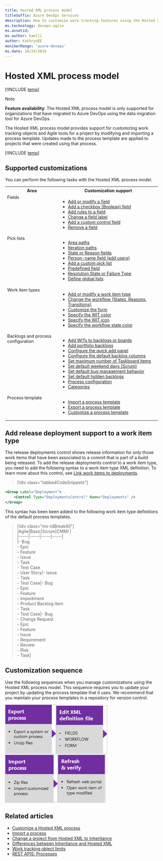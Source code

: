 ```yaml
---
title: Hosted XML process model 
titleSuffix: Azure DevOps Services
description: How to customize work tracking features using the Hosted XML process model 
ms.technology: devops-agile
ms.assetid: 
ms.author: kaelli
author: KathrynEE
monikerRange: 'azure-devops'
ms.date: 10/24/2019
---
```



# Hosted XML process model  

[!INCLUDE [temp](../../../boards/includes/version-vsts-only.md)]

<a id="hosted-xml-process-model">  </a>


> [!NOTE]   
> **Feature availability**: The Hosted XML process model is only supported for organizations that have migrated to Azure DevOps using the data migration tool for Azure DevOps.

The Hosted XML process model provides support for customizing work tracking objects and Agile tools for a project by modifying and importing a process template. Updates made to the process template are applied to projects that were created using that process.

[!INCLUDE [temp](../../../boards/includes/note-configure-customize.md)]

## Supported customizations

You can perform the following tasks with the Hosted XML process model. 


<table width="80%">
<tbody valign="top">
<tr>
<th width="35%">Area</th>
<th width="65%">Customization support</th>
</tr>
<tr>
<td>Fields  </td>
<td>
<ul>
<li><a href="../../../reference/add-modify-field.md" data-raw-source="[Add or modify a field](../../../reference/add-modify-field.md)">Add or modify a field</a></li>
<li><a href="../../../reference/add-modify-field.md#boolean-field" data-raw-source="[Add a checkbox (Boolean) field](../../../reference/add-modify-field.md#boolean-field)">Add a checkbox (Boolean) field</a></li>
<li><a href="../../../reference/add-modify-field.md#add-rules" data-raw-source="[Add rules to a field](../../../reference/add-modify-field.md#add-rules)">Add rules to a field</a></li>
<li><a href="../../../reference/add-modify-field.md#change-label" data-raw-source="[Change a field label](../../../reference/add-modify-field.md#change-label)">Change a field label</a></li>
<li><a href="../../../reference/add-modify-field.md#custom-control" data-raw-source="[Add a custom control field](../../../reference/add-modify-field.md#custom-control)">Add a custom control field</a></li>
<li><a href="../../../reference/add-modify-field.md#change-label" data-raw-source="[Remove a field](../../../reference/add-modify-field.md#change-label)">Remove a field</a> </li>
</ul>
</td>
</tr>
<tr>
<td>Pick lists  </td>
<td>
<ul>
<li><a href="../set-area-paths.md" data-raw-source="[Area paths](../set-area-paths.md)">Area paths</a></li><li><a href="../set-iteration-paths-sprints.md" data-raw-source="[Iteration paths](../set-iteration-paths-sprints.md)">Iteration paths</a></li>
<li><a href="../../../reference/xml/change-workflow-wit.md" data-raw-source="[State or Reason fields](../../../reference/xml/change-workflow-wit.md)">State or Reason fields</a></li>
<li><a href="../../security/add-users-team-project.md" data-raw-source="[Person-name field (add users)](../../security/add-users-team-project.md)">Person-name field (add users)</a></li>
<li><a href="../../../reference/add-modify-field.md#picklist" data-raw-source="[Add a custom pick list](../../../reference/add-modify-field.md#picklist)">Add a custom pick list</a></li>
<li><a href="../../../reference/add-modify-field.md#picklist" data-raw-source="[Predefined field](../../../reference/add-modify-field.md#picklist)">Predefined field</a></li>
<li><a href="../../../reference/customize-work.md" data-raw-source="[Resolution State or Failure Type](../../../reference/customize-work.md)">Resolution State or Failure Type</a></li>
<li><a href="../../../reference/xml/define-global-lists.md" data-raw-source="[Define global lists](../../../reference/xml/define-global-lists.md)">Define global lists</a> </li>
</ul>
</td>
</tr>
<tr>
<td>Work item types</td>
<td>
<ul>
<li><a href="../../../reference/add-modify-wit.md" data-raw-source="[Add or modify a work item type](../../../reference/add-modify-wit.md)">Add or modify a work item type</a></li>
<li><a href="../../../reference/xml/change-workflow-wit.md" data-raw-source="[Change the workflow (States, Reasons, Transitions)](../../../reference/xml/change-workflow-wit.md)">Change the workflow (States, Reasons, Transitions)</a></li>
<li><a href="../../../reference/xml/change-work-item-form-layout.md" data-raw-source="[Customize the form](../../../reference/xml/change-work-item-form-layout.md)">Customize the form</a></li>
<li><a href="../../../reference/xml/process-configuration-xml-element.md#wit-colors" data-raw-source="[Specify the WIT color](../../../reference/xml/process-configuration-xml-element.md#wit-colors)">Specify the WIT color</a></li>
<li><a href="../../../reference/xml/process-configuration-xml-element.md" data-raw-source="[Specify the WIT icon](../../../reference/xml/process-configuration-xml-element.md)">Specify the WIT icon</a></li>
<li><a href="../../../reference/xml/process-configuration-xml-element.md#state-colors" data-raw-source="[Specify the workflow state color](../../../reference/xml/process-configuration-xml-element.md#state-colors)">Specify the workflow state color</a></li>
</ul>
</td>
</tr>
<tr>
<td>Backlogs and process configuration  </td>
<td>
<ul>
<li><a href="../../../reference/add-wits-to-backlogs-and-boards.md" data-raw-source="[Add WITs to backlogs or boards](../../../reference/add-wits-to-backlogs-and-boards.md)">Add WITs to backlogs or boards</a></li>
<li><a href="../../../reference/add-portfolio-backlogs.md" data-raw-source="[Add portfolio backlogs](../../../reference/add-portfolio-backlogs.md)">Add portfolio backlogs</a></li>
<li><a href="../../../reference/xml/process-configuration-xml-element.md#add" data-raw-source="[Configure the quick add panel](../../../reference/xml/process-configuration-xml-element.md#add)">Configure the quick add panel</a></li>
<li><a href="../../../reference/xml/process-configuration-xml-element.md#columns" data-raw-source="[Configure the default backlog columns](../../../reference/xml/process-configuration-xml-element.md#columns)">Configure the default backlog columns</a></li>
<li><a href="../../../reference/xml/process-configuration-xml-element.md#number_items" data-raw-source="[Set maximum number of Taskboard items](../../../reference/xml/process-configuration-xml-element.md#number_items)">Set maximum number of Taskboard items</a></li>
<li><a href="../../../reference/xml/process-configuration-xml-element.md#weekend_days" data-raw-source="[Set default weekend days (Scrum)](../../../reference/xml/process-configuration-xml-element.md#weekend_days)">Set default weekend days (Scrum)</a> </li>
<li><a href="../../../reference/xml/process-configuration-xml-element.md#behaviors" data-raw-source="[Set default bug management behavior](../../../reference/xml/process-configuration-xml-element.md#behaviors)">Set default bug management behavior</a></li>
<li><a href="../../../reference/xml/process-configuration-xml-element.md#behaviors" data-raw-source="[Set default hidden backlogs](../../../reference/xml/process-configuration-xml-element.md#behaviors)">Set default hidden backlogs</a></li>
<li><a href="../../../reference/xml/process-configuration-xml-element.md" data-raw-source="[Process configuration](../../../reference/xml/process-configuration-xml-element.md)">Process configuration</a></li>
<li><a href="../../../reference/xml/categories-xml-element-reference.md" data-raw-source="[Categories](../../../reference/xml/categories-xml-element-reference.md)">Categories</a></li>
</ul>
</td>
</tr>
<tr>
<td>Process template </td>
<td>
<ul>
<li><a href="import-process/import-process.md#import-from-TFS" data-raw-source="[Import a process template](import-process/import-process.md#import-from-TFS)">Import a process template</a></li>
<li><a href="import-process/import-process.md#export-process" data-raw-source="[Export a process template](import-process/import-process.md#export-process)">Export a process template</a></li>
<li><a href="import-process/customize-process.md" data-raw-source="[Customize a process template](import-process/customize-process.md)">Customize a process template</a></li>
</ul>
</td>
</tr>
</tbody>
</table>

<a id="add-support-wit" />

## Add release deployment support to a work item type

The release deployments control shows release information for only those work items that have been associated to a commit that is part of a build being released. To add the release deployments control to a work item type, you need to add the following syntax to a work item type XML definition. To learn more about this control, see [Link work items to deployments](../../../boards/work-items/work-item-deployments-control.md). 

> [!div class="tabbedCodeSnippets"]
```XML
<Group Label="Deployment">
    <Control Type="DeploymentsControl" Name="Deployments" />
</Group>
```

This syntax has been been added to the following work item type definitions of the default process templates.

> [!div class="mx-tdBreakAll"]  
> |Agile|Basic|Scrum|CMMI |  
> |-----|-----|-----|-----|  
> |- Bug<br/>- Epic<br/>- Feature<br/>- Issue<br/>- Task<br/>- Test Case<br/>- User Story|- Issue<br/>- Task<br/>- Test Case|- Bug<br/>- Epic<br/>- Feature<br/> - Impediment<br/> - Product Backlog Item<br/>- Task<br/>- Test Case|- Bug<br/>- Change Request<br/>- Epic<br/>- Feature<br/>- Issue<br/>- Requirement<br/>- Review<br/>- Risk<br/>- Task|


<a id="hosted-xml-sequence"></a>
 
## Customization sequence

Use the following sequences when you manage customizations using the Hosted XML process model. This sequence requires you to update your project by updating the process template that it uses. We recommend that you maintain your process templates in a repository for version control.  

[![Export process](media/cust-wit-form-export-process.png)](import-process/import-process.md#export-process)[![Edit XML definition file(s)](media/cust-wit-form-edit-def-file.png)](../../../reference/xml/weblayout-xml-elements.md)[![Import process](media/cust-wit-form-import-process.png)](import-process/import-process.md)![Refresh and verify changes](media/cust-wit-form-refresh-verify.png)  



## Related articles
- [Customize a Hosted XML process](./import-process/customize-process.md)  
- [Import a process](./import-process/import-process.md)  
- [Change a project from Hosted XML to Inheritance](change-process-from-hosted-to-inherited.md) 
- [Differences between Inheritance and Hosted XML](./inheritance-versus-hosted-xml.md) 
- [Work tracking object limits](object-limits.md)
- [REST APIS: Processes](/rest/api/vsts/processes/processes)





